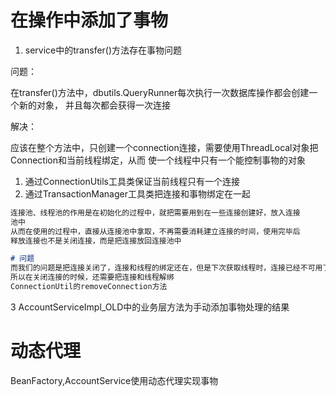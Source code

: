 # 在操作中添加了事物
1. service中的transfer()方法存在事物问题

问题：

在transfer()方法中，dbutils.QueryRunner每次执行一次数据库操作都会创建一个新的对象，
并且每次都会获得一次连接

解决：

应该在整个方法中，只创建一个connection连接，需要使用ThreadLocal对象把Connection和当前线程绑定，从而
使一个线程中只有一个能控制事物的对象

1. 通过ConnectionUtils工具类保证当前线程只有一个连接
2. 通过TransactionManager工具类把连接和事物绑定在一起
```markdown
连接池、线程池的作用是在初始化的过程中，就把需要用到在一些连接创建好，放入连接
池中
从而在使用的过程中，直接从连接池中拿取，不再需要消耗建立连接的时间，使用完毕后
释放连接也不是关闭连接，而是把连接放回连接池中

# 问题
而我们的问题是把连接关闭了，连接和线程的绑定还在，但是下次获取线程时，连接已经不可用了，
所以在关闭连接的时候，还需要把连接和线程解绑
ConnectionUtil的removeConnection方法
```
3 AccountServiceImpl_OLD中的业务层方法为手动添加事物处理的结果

# 动态代理

BeanFactory,AccountService使用动态代理实现事物
